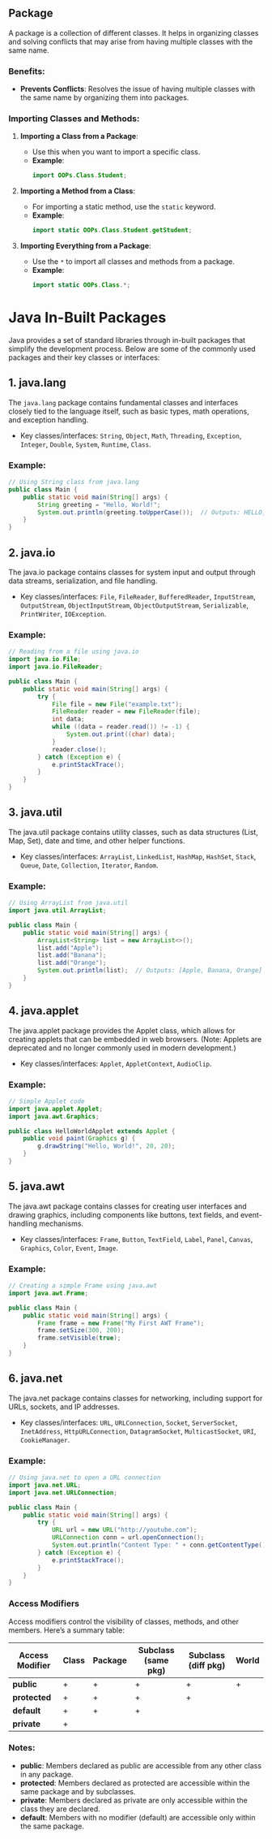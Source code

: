 ## Package
A package is a collection of different classes. It helps in organizing classes and solving conflicts that may arise from having multiple classes with the same name.

### Benefits:
- **Prevents Conflicts**: Resolves the issue of having multiple classes with the same name by organizing them into packages.

### Importing Classes and Methods:

1. **Importing a Class from a Package**:
    - Use this when you want to import a specific class.
    - **Example**:
      ```java
      import OOPs.Class.Student;
      ```

2. **Importing a Method from a Class**:
    - For importing a static method, use the `static` keyword.
    - **Example**:
      ```java
      import static OOPs.Class.Student.getStudent;
      ```

3. **Importing Everything from a Package**:
    - Use the `*` to import all classes and methods from a package.
    - **Example**:
      ```java
      import static OOPs.Class.*;
      ```

# Java In-Built Packages

Java provides a set of standard libraries through in-built packages that simplify the development process. Below are some of the commonly used packages and their key classes or interfaces:

## 1. java.lang
The `java.lang` package contains fundamental classes and interfaces closely tied to the language itself, such as basic types, math operations, and exception handling.

- Key classes/interfaces: `String`, `Object`, `Math`, `Threading`, `Exception`, `Integer`, `Double`, `System`, `Runtime`, `Class`.

### Example:
```java
// Using String class from java.lang
public class Main {
    public static void main(String[] args) {
        String greeting = "Hello, World!";
        System.out.println(greeting.toUpperCase());  // Outputs: HELLO, WORLD!
    }
}
```

## 2. java.io
The java.io package contains classes for system input and output through data streams, serialization, and file handling.

- Key classes/interfaces: `File`, `FileReader`, `BufferedReader`, `InputStream`, `OutputStream`, `ObjectInputStream`, `ObjectOutputStream`, `Serializable`, `PrintWriter`, `IOException`.

### Example:
```java
// Reading from a file using java.io
import java.io.File;
import java.io.FileReader;

public class Main {
    public static void main(String[] args) {
        try {
            File file = new File("example.txt");
            FileReader reader = new FileReader(file);
            int data;
            while ((data = reader.read()) != -1) {
                System.out.print((char) data);
            }
            reader.close();
        } catch (Exception e) {
            e.printStackTrace();
        }
    }
}
```

## 3. java.util
The java.util package contains utility classes, such as data structures (List, Map, Set), date and time, and other helper functions.

- Key classes/interfaces: `ArrayList`, `LinkedList`, `HashMap`, `HashSet`, `Stack`, `Queue`, `Date`, `Collection`, `Iterator`, `Random`.

### Example:
```java
// Using ArrayList from java.util
import java.util.ArrayList;

public class Main {
    public static void main(String[] args) {
        ArrayList<String> list = new ArrayList<>();
        list.add("Apple");
        list.add("Banana");
        list.add("Orange");
        System.out.println(list);  // Outputs: [Apple, Banana, Orange]
    }
}
```

## 4. java.applet
The java.applet package provides the Applet class, which allows for creating applets that can be embedded in web browsers. (Note: Applets are deprecated and no longer commonly used in modern development.)

- Key classes/interfaces: `Applet`, `AppletContext`, `AudioClip`.

### Example:
```java
// Simple Applet code
import java.applet.Applet;
import java.awt.Graphics;

public class HelloWorldApplet extends Applet {
    public void paint(Graphics g) {
        g.drawString("Hello, World!", 20, 20);
    }
}
```

## 5. java.awt
The java.awt package contains classes for creating user interfaces and drawing graphics, including components like buttons, text fields, and event-handling mechanisms.

- Key classes/interfaces: `Frame`, `Button`, `TextField`, `Label`, `Panel`, `Canvas`, `Graphics`, `Color`, `Event`, `Image`.

### Example:
```java
// Creating a simple Frame using java.awt
import java.awt.Frame;

public class Main {
    public static void main(String[] args) {
        Frame frame = new Frame("My First AWT Frame");
        frame.setSize(300, 200);
        frame.setVisible(true);
    }
}
```

## 6. java.net
The java.net package contains classes for networking, including support for URLs, sockets, and IP addresses.

- Key classes/interfaces: `URL`, `URLConnection`, `Socket`, `ServerSocket`, `InetAddress`, `HttpURLConnection`, `DatagramSocket`, `MulticastSocket`, `URI`, `CookieManager`.

### Example:
```java
// Using java.net to open a URL connection
import java.net.URL;
import java.net.URLConnection;

public class Main {
    public static void main(String[] args) {
        try {
            URL url = new URL("http://youtube.com");
            URLConnection conn = url.openConnection();
            System.out.println("Content Type: " + conn.getContentType());
        } catch (Exception e) {
            e.printStackTrace();
        }
    }
}
```

### Access Modifiers
Access modifiers control the visibility of classes, methods, and other members. Here’s a summary table:

| Access Modifier | Class | Package | Subclass (same pkg) | Subclass (diff pkg) | World |
|-----------------|-------|--------|--------------------|---------------------|-------|
| **public**      | +     | +      | +                  | +                   | +     |
| **protected**   | +     | +      | +                  | +                   |       |
| **default**     | +     | +      | +                  |                     |       |
| **private**     | +     |        |                    |                     |       |

### Notes:
- **public**: Members declared as public are accessible from any other class in any package.
- **protected**: Members declared as protected are accessible within the same package and by subclasses.
- **private**: Members declared as private are only accessible within the class they are declared.
- **default**: Members with no modifier (default) are accessible only within the same package.
